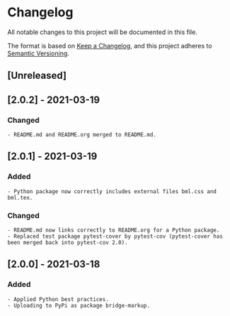 # Changelog

All notable changes to this project will be documented in this file.

The format is based on [Keep a Changelog](https://keepachangelog.com/en/1.0.0/),
and this project adheres to [Semantic Versioning](https://semver.org/spec/v2.0.0.html).

## [Unreleased]

## [2.0.2] - 2021-03-19

### Changed

	- README.md and README.org merged to README.md.

## [2.0.1] - 2021-03-19

### Added

	- Python package now correctly includes external files bml.css and bml.tex.

### Changed

	- README.md now links correctly to README.org for a Python package.
	- Replaced test package pytest-cover by pytest-cov (pytest-cover has been merged back into pytest-cov 2.0).

## [2.0.0] - 2021-03-18

### Added

	- Applied Python best practices.
	- Uploading to PyPi as package bridge-markup.

